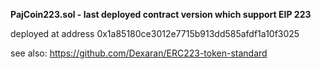   **PajCoin223.sol - last deployed contract version which support EIP 223**
  
deployed at address    0x1a85180ce3012e7715b913dd585afdf1a10f3025

see also: https://github.com/Dexaran/ERC223-token-standard

